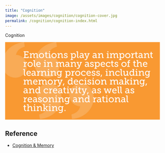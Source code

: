 ```yaml
---
title: "Cognition"
image: /assets/images/cognition/cognition-cover.jpg
permalink: /cognition/cognition-index.html
---
```


Cognition

![](/assets/images/cognition/emotion-and-cognition.jpg)

## Reference

- [Cognition & Memory](https://digitalpromise.org/research-map/topics/cognition-memory/)

